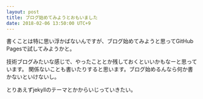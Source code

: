 ```yaml
---
layout: post
title: ブログ始めてみようとおもいました
date: 2018-02-06 13:50:00 UTC+9
---
```

書くことは特に思い浮かばないんですが、ブログ始めてみようと思ってGitHub Pagesで試してみようかと。

技術ブログみたいな感じで、やったこととか残しておくといいかもなーと思っています。
関係ないことも書いたりすると思います。ブログ始めるんなら何か書かないといけないし。

とりあえずjekyllのテーマとかからいじっていきたい。
